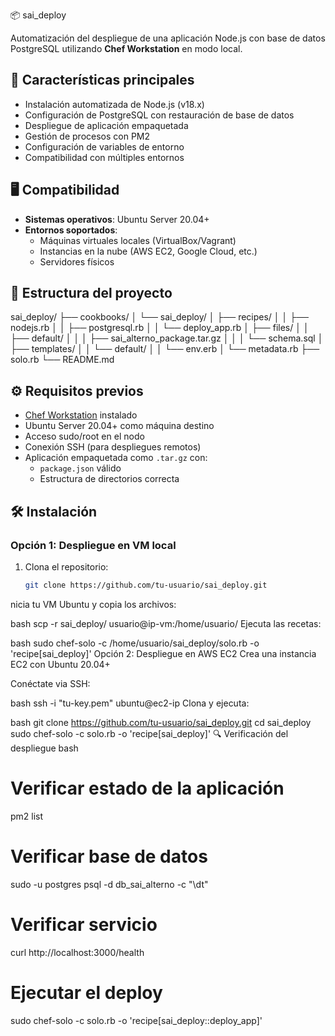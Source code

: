  📦 sai_deploy

Automatización del despliegue de una aplicación Node.js con base de datos PostgreSQL utilizando **Chef Workstation** en modo local.

## 🚀 Características principales
- Instalación automatizada de Node.js (v18.x)
- Configuración de PostgreSQL con restauración de base de datos
- Despliegue de aplicación empaquetada
- Gestión de procesos con PM2
- Configuración de variables de entorno
- Compatibilidad con múltiples entornos

## 🖥️ Compatibilidad
- **Sistemas operativos**: Ubuntu Server 20.04+
- **Entornos soportados**:
  - Máquinas virtuales locales (VirtualBox/Vagrant)
  - Instancias en la nube (AWS EC2, Google Cloud, etc.)
  - Servidores físicos

## 📁 Estructura del proyecto
sai_deploy/
├── cookbooks/
│ └── sai_deploy/
│ ├── recipes/
│ │ ├── nodejs.rb
│ │ ├── postgresql.rb
│ │ └── deploy_app.rb
│ ├── files/
│ │ ├── default/
│ │ │ ├── sai_alterno_package.tar.gz
│ │ │ └── schema.sql
│ ├── templates/
│ │ └── default/
│ │ └── env.erb
│ └── metadata.rb
├── solo.rb
└── README.md

## ⚙️ Requisitos previos
- [Chef Workstation](https://downloads.chef.io/) instalado
- Ubuntu Server 20.04+ como máquina destino
- Acceso sudo/root en el nodo
- Conexión SSH (para despliegues remotos)
- Aplicación empaquetada como `.tar.gz` con:
  - `package.json` válido
  - Estructura de directorios correcta

## 🛠️ Instalación

### Opción 1: Despliegue en VM local
1. Clona el repositorio:
   ```bash
   git clone https://github.com/tu-usuario/sai_deploy.git


nicia tu VM Ubuntu y copia los archivos:

bash
scp -r sai_deploy/ usuario@ip-vm:/home/usuario/
Ejecuta las recetas:

bash
sudo chef-solo -c /home/usuario/sai_deploy/solo.rb -o 'recipe[sai_deploy]'
Opción 2: Despliegue en AWS EC2
Crea una instancia EC2 con Ubuntu 20.04+

Conéctate via SSH:

bash
ssh -i "tu-key.pem" ubuntu@ec2-ip
Clona y ejecuta:

bash
git clone https://github.com/tu-usuario/sai_deploy.git
cd sai_deploy
sudo chef-solo -c solo.rb -o 'recipe[sai_deploy]'
🔍 Verificación del despliegue
bash
# Verificar estado de la aplicación
pm2 list

# Verificar base de datos
sudo -u postgres psql -d db_sai_alterno -c "\dt"

# Verificar servicio
curl http://localhost:3000/health



# Ejecutar el deploy
sudo chef-solo -c solo.rb -o 'recipe[sai_deploy::deploy_app]'
